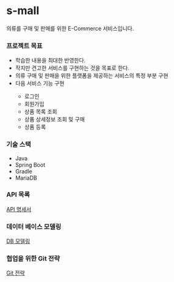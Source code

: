 # s-mall
  
   의류를 구매 및 판매를 위한 E-Commerce 서비스입니다.
<div>
  <h3>프로젝트 목표</h3>
  <ul>
    <li>학습한 내용을 최대한 반영한다.</li>
    <li>작지만 견고한 서비스를 구현하는 것을 목표로 한다.</li>
    <li>의류 구매 및 판매을 위한 플랫폼을 제공하는 서비스의 특정 부분 구현</li>    
    <li>다음 서비스 기능 구현</li>
      <ul>
        <li>로그인</li>
        <li>회원가입</li>
        <li>상품 목록 조회</li>
        <li>상품 상세정보 조회 및 구매</li>
        <li>상품 등록</li>
      </ul>    
  </ul>
</div>

<h3>기술 스택</h3>
 <ul>
  <li>Java</li>
  <li>Spring Boot</li>
  <li>Gradle</li>
  <li>MariaDB</li>
 </ul>

<h3>API 목록</h3>
 <a href="https://github.com/f-lab-edu/s-mall/wiki/API-%EB%AA%85%EC%84%B8%EC%84%9C">API 명세서</a>

<h3>데이터 베이스 모델링</h3>
<a href="https://github.com/f-lab-edu/s-mall/wiki/%08DB-Modeling">DB 모델링</a>

<h3>협업을 위한 Git 전략</h3>
<a href="https://github.com/f-lab-edu/s-mall/wiki/Git-%EC%A0%84%EB%9E%B5">Git 전략</a>
